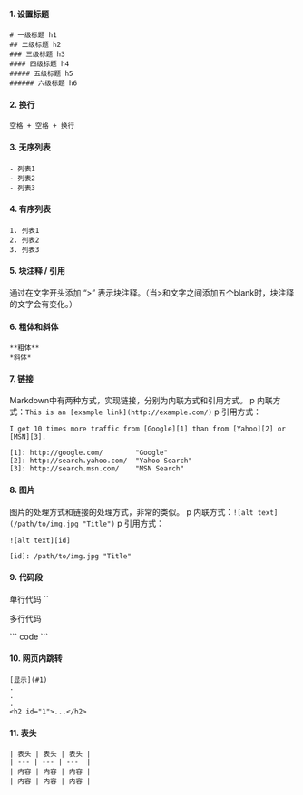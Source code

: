 #### 1. 设置标题

```
# 一级标题 h1
## 二级标题 h2
### 三级标题 h3
#### 四级标题 h4
##### 五级标题 h5
###### 六级标题 h6
```

#### 2. 换行

`空格 + 空格 + 换行`

#### 3. 无序列表

```
- 列表1
- 列表2
- 列表3
```

#### 4. 有序列表

```
1. 列表1
2. 列表2
3. 列表3
```

#### 5. 块注释 / 引用

通过在文字开头添加 “>” 表示块注释。（当>和文字之间添加五个blank时，块注释的文字会有变化。）

#### 6. 粗体和斜体

```
**粗体**
*斜体*
```

#### 7. 链接

Markdown中有两种方式，实现链接，分别为内联方式和引用方式。  p
内联方式：`This is an [example link](http://example.com/)`  p
引用方式：

```
I get 10 times more traffic from [Google][1] than from [Yahoo][2] or [MSN][3].  

[1]: http://google.com/        "Google" 
[2]: http://search.yahoo.com/  "Yahoo Search" 
[3]: http://search.msn.com/    "MSN Search"
```

#### 8. 图片

图片的处理方式和链接的处理方式，非常的类似。  p
内联方式：`![alt text](/path/to/img.jpg "Title")`  p
引用方式：

```
![alt text][id] 

[id]: /path/to/img.jpg "Title"
```

#### 9. 代码段

单行代码 \`\`  

多行代码 

\```
code
\```

#### 10. 网页内跳转

```
[显示](#1)
.
.
.
<h2 id="1">...</h2>
```

#### 11. 表头

```
| 表头 | 表头 | 表头 |
| --- | --- | ---  |
| 内容 | 内容 | 内容 |
| 内容 | 内容 | 内容 |
```
